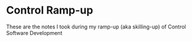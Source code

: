 # Control Ramp-up

These are the notes I took during my ramp-up (aka skilling-up) of Control Software Development

